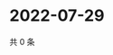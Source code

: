 # 2022-07-29

共 0 条

<!-- BEGIN WEIBO -->
<!-- 最后更新时间 Fri Jul 29 2022 06:00:39 GMT+0800 (China Standard Time) -->

<!-- END WEIBO -->
